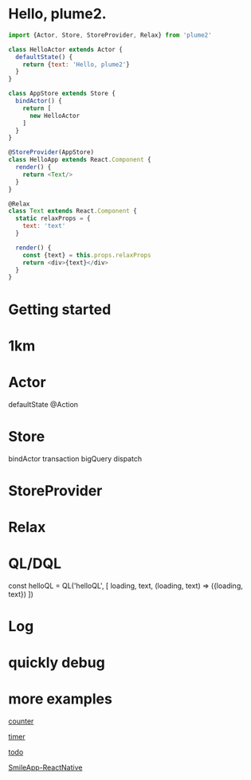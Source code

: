 # Hello, plume2.
```javascript
import {Actor, Store, StoreProvider, Relax} from 'plume2'

class HelloActor extends Actor {
  defaultState() {
    return {text: 'Hello, plume2'}
  }
}

class AppStore extends Store {
  bindActor() {
    return [
      new HelloActor
    ]
  }
}

@StoreProvider(AppStore)
class HelloApp extends React.Component {
  render() {
    return <Text/>
  }
}

@Relax
class Text extends React.Component {
  static relaxProps = {
    text: 'text'
  }

  render() {
    const {text} = this.props.relaxProps
    return <div>{text}</div>
  }
}


```

# Getting started

# 1km

# Actor

defaultState
@Action

# Store

bindActor
transaction
bigQuery
dispatch


# StoreProvider

# Relax


# QL/DQL
const helloQL = QL('helloQL', [
  loading,
  text,
  (loading, text) => ({loading, text})
])

# Log

# quickly debug

# more examples

[counter](https://github.com/hufeng/plume2/tree/master/examples/counter)

[timer](https://github.com/hufeng/plume2/tree/master/examples/timer)

[todo](https://github.com/hufeng/plume2/tree/master/examples/todo)

[SmileApp-ReactNative](https://github.com/hufeng/plume2/tree/master/examples/SmileApp)

